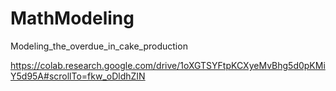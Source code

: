 # MathModeling

Modeling_the_overdue_in_cake_production

https://colab.research.google.com/drive/1oXGTSYFtpKCXyeMvBhg5d0pKMiY5d95A#scrollTo=fkw_oDldhZIN

